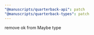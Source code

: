 ```yaml
---
"@manuscripts/quarterback-api": patch
"@manuscripts/quarterback-types": patch
---
```


remove ok from Maybe type
